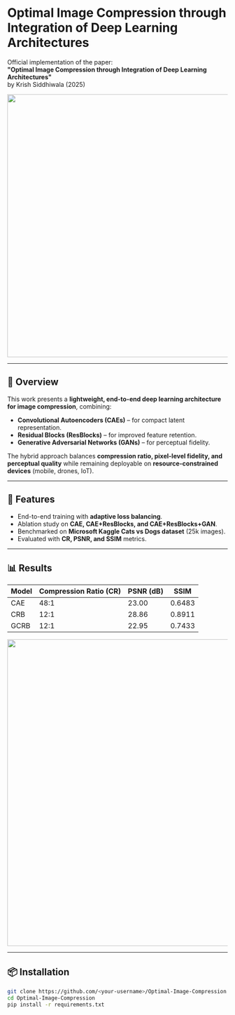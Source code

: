 # Optimal Image Compression through Integration of Deep Learning Architectures

Official implementation of the paper:  
**"Optimal Image Compression through Integration of Deep Learning Architectures"**  
by Krish Siddhiwala (2025)

<p align="center">
  <img src="results/figures/model_architecture.png" width="600">
</p>

---

## 📖 Overview
This work presents a **lightweight, end-to-end deep learning architecture for image compression**, combining:

- **Convolutional Autoencoders (CAEs)** – for compact latent representation.  
- **Residual Blocks (ResBlocks)** – for improved feature retention.  
- **Generative Adversarial Networks (GANs)** – for perceptual fidelity.  

The hybrid approach balances **compression ratio, pixel-level fidelity, and perceptual quality** while remaining deployable on **resource-constrained devices** (mobile, drones, IoT).

---

## 🚀 Features
- End-to-end training with **adaptive loss balancing**.  
- Ablation study on **CAE, CAE+ResBlocks, and CAE+ResBlocks+GAN**.  
- Benchmarked on **Microsoft Kaggle Cats vs Dogs dataset** (25k images).  
- Evaluated with **CR, PSNR, and SSIM** metrics.  

---

## 📊 Results
| Model | Compression Ratio (CR) | PSNR (dB) | SSIM |
|-------|-------------------------|-----------|------|
| CAE   | 48:1                   | 23.00     | 0.6483 |
| CRB   | 12:1                   | 28.86     | 0.8911 |
| GCRB  | 12:1                   | 22.95     | 0.7433 |

<p align="center">
  <img src="results/figures/reconstructions.png" width="700">
</p>

---

## 📦 Installation
```bash
git clone https://github.com/<your-username>/Optimal-Image-Compression.git
cd Optimal-Image-Compression
pip install -r requirements.txt
